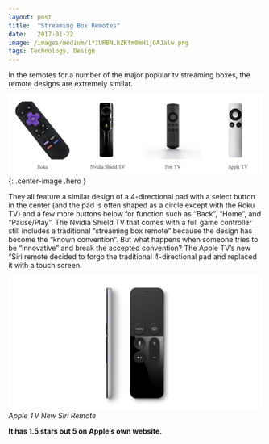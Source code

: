 ```yaml
---
layout:	post
title:	"Streaming Box Remotes"
date:	2017-01-22
image: /images/medium/1*1URBNLhZKfm0mH1jGAJalw.png
tags: Technology, Design
---
```


In the remotes for a number of the major popular tv streaming boxes, the remote designs are extremely similar.

![](/images/medium/1*1URBNLhZKfm0mH1jGAJalw.png){: .center-image .hero }

They all feature a similar design of a 4-directional pad with a select button in the center (and the pad is often shaped as a circle except with the Roku TV) and a few more buttons below for function such as “Back”, “Home”, and “Pause/Play”. The Nvidia Shield TV that comes with a full game controller still includes a traditional “streaming box remote” because the design has become the “known convention”. But what happens when someone tries to be “innovative” and break the accepted convention? The Apple TV’s new “Siri remote decided to forgo the traditional 4-directional pad and replaced it with a touch screen.

![Apple TV New Siri Remote](/images/medium/0_9-jBQT1ZCK92bWrD.jpeg)
*Apple TV New Siri Remote*

**It has 1.5 stars out 5 on Apple’s own website.**

  